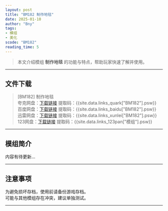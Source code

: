 ```yaml
---
layout: post
title: "BM182 制作地毯"
date: 2025-01-10
author: "Bny"
tags: 
- 模组
- 美化
scode: "BM182"
reading_time: 5
---
```


> 本文介绍模组 **制作地毯** 的功能与特点，帮助玩家快速了解并使用。

---

## 文件下载

> [BM182] 制作地毯  
夸克网盘：[下载链接]({{site.data.links_quark["BM182"].url}}) 提取码：{{site.data.links_quark["BM182"].psw}}  
百度网盘：[下载链接]({{site.data.links_baidu["BM182"].url}}) 提取码：{{site.data.links_baidu["BM182"].psw}}  
迅雷网盘：[下载链接]({{site.data.links_xunlei["BM182"].url}}) 提取码：{{site.data.links_xunlei["BM182"].psw}}  
123网盘：[下载链接]({{site.data.links_123pan["模组"].url}}) 提取码：{{site.data.links_123pan["模组"].psw}}  

---

## 模组简介

>  
内容有待更新...  

---

## 注意事项

>  
为避免损坏存档，使用前请备份游戏存档。  
可能与其他模组存在冲突，建议单独测试。  

---

